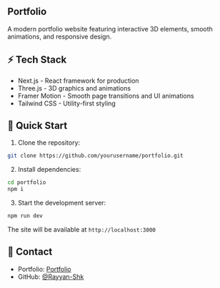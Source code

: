 ## Portfolio

A modern portfolio website featuring interactive 3D elements, smooth animations, and responsive design.

## ⚡ Tech Stack

* Next.js - React framework for production
* Three.js - 3D graphics and animations
* Framer Motion - Smooth page transitions and UI animations
* Tailwind CSS - Utility-first styling

## 🚀 Quick Start

1. Clone the repository:
```bash
git clone https://github.com/yourusername/portfolio.git
```

2. Install dependencies:
```bash
cd portfolio
npm i
```

3. Start the development server:
```bash
npm run dev
```

The site will be available at `http://localhost:3000`

## 🔗 Contact

- Portfolio: [Portfolio](https://rayyan-shaikh-portfolio.vercel.app/)
- GitHub: [@Rayyan-Shk](https://github.com/Rayyan-Shk)